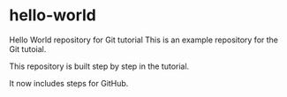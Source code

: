 # hello-world
Hello World repository for Git tutorial
This is an example repository for the Git tutoial.

This repository is built step by step in the tutorial.

It now includes steps for GitHub.
